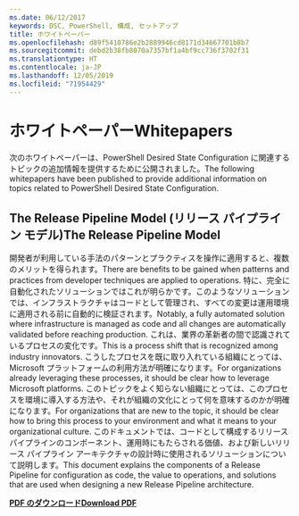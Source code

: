 ```yaml
---
ms.date: 06/12/2017
keywords: DSC, PowerShell, 構成, セットアップ
title: ホワイトペーパー
ms.openlocfilehash: d89f5410786e2b2889946cd8171d34667701b8b7
ms.sourcegitcommit: debd2b38fb8070a7357bf1a4bf9cc736f3702f31
ms.translationtype: HT
ms.contentlocale: ja-JP
ms.lasthandoff: 12/05/2019
ms.locfileid: "71954429"
---
```

# <a name="whitepapers"></a><span data-ttu-id="616e3-103">ホワイトペーパー</span><span class="sxs-lookup"><span data-stu-id="616e3-103">Whitepapers</span></span>

<span data-ttu-id="616e3-104">次のホワイトペーパーは、PowerShell Desired State Configuration に関連するトピックの追加情報を提供するために公開されました。</span><span class="sxs-lookup"><span data-stu-id="616e3-104">The following whitepapers have been published to provide additional information on topics related to PowerShell Desired State Configuration.</span></span>

## <a name="the-release-pipeline-model"></a><span data-ttu-id="616e3-105">The Release Pipeline Model (リリース パイプライン モデル)</span><span class="sxs-lookup"><span data-stu-id="616e3-105">The Release Pipeline Model</span></span>
<span data-ttu-id="616e3-106">開発者が利用している手法のパターンとプラクティスを操作に適用すると、複数のメリットを得られます。</span><span class="sxs-lookup"><span data-stu-id="616e3-106">There are benefits to be gained when patterns and practices from developer techniques are applied to operations.</span></span> <span data-ttu-id="616e3-107">特に、完全に自動化されたソリューションではこれが明らかです。このようなソリューションでは、インフラストラクチャはコードとして管理され、すべての変更は運用環境に適用される前に自動的に検証されます。</span><span class="sxs-lookup"><span data-stu-id="616e3-107">Notably, a fully automated solution where infrastructure is managed as code and all changes are automatically validated before reaching production.</span></span> <span data-ttu-id="616e3-108">これは、業界の革新者の間で認識されているプロセスの変化です。</span><span class="sxs-lookup"><span data-stu-id="616e3-108">This is a process shift that is recognized among industry innovators.</span></span> <span data-ttu-id="616e3-109">こうしたプロセスを既に取り入れている組織にとっては、Microsoft プラットフォームの利用方法が明確になります。</span><span class="sxs-lookup"><span data-stu-id="616e3-109">For organizations already leveraging these processes, it should be clear how to leverage Microsoft platforms.</span></span> <span data-ttu-id="616e3-110">このトピックをよく知らない組織にとっては、このプロセスを環境に導入する方法や、それが組織の文化にとって何を意味するのかが明確になります。</span><span class="sxs-lookup"><span data-stu-id="616e3-110">For organizations that are new to the topic, it should be clear how to bring this process to your environment and what it means to your organizational culture.</span></span> <span data-ttu-id="616e3-111">このドキュメントでは、コードとして構成するリリース パイプラインのコンポーネント、運用時にもたらされる価値、および新しいリリース パイプライン アーキテクチャの設計時に使用されるソリューションについて説明します。</span><span class="sxs-lookup"><span data-stu-id="616e3-111">This document explains the components of a Release Pipeline for configuration as code, the value to operations, and solutions that are used when designing a new Release Pipeline architecture.</span></span>

<span data-ttu-id="616e3-112">**[PDF のダウンロード](https://aka.ms/thereleasepipelinemodelpdf)**</span><span class="sxs-lookup"><span data-stu-id="616e3-112">**[Download PDF](https://aka.ms/thereleasepipelinemodelpdf)**</span></span>
